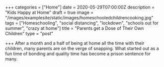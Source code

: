 +++
categories = ["Home"]
date = 2020-05-29T07:00:00Z
description = "Kids Happy at Home"
draft = true
image = "/images/examplesite/static/images/homeschooledchildrencooking.jpg"
tags = ["Homeschooling", "social distancing", "lockdown", "schools out for summer", "crazy at home"]
title = "Parents get a Dose of Their Own Children"
type = "post"

+++
After a month and a half of being at home all the time with their children, many parents are on the verge of snapping.  What started out as a fun time of bonding and quality time has become a prison sentence for many.  